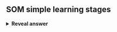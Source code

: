 ## SOM simple learning stages
<details>
<summary><b>Reveal answer</b></summary>
1. Input data<br>2. Find best matching unit<br>3. Update weights in BMU's neighbourhood
</details>
